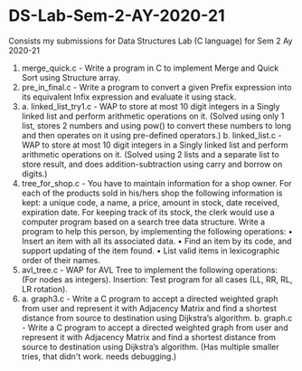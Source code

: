 # DS-Lab-Sem-2-AY-2020-21
Consists my submissions for Data Structures Lab (C language) for Sem 2 Ay 2020-21

1. merge_quick.c - Write a program in C to implement Merge and Quick Sort using Structure array.
2. pre_in_final.c - Write a program to convert a given Prefix expression into its equivalent Infix expression and evaluate it using stack.
3. a. linked_list_try1.c - WAP to store at most 10 digit integers in a Singly linked list and perform arithmetic operations on it. (Solved using only 1 list, stores 2 numbers and using pow() to convert these numbers to long and then operates on it using pre-defined operators.)
b.  linked_list.c - WAP to store at most 10 digit integers in a Singly linked list and perform arithmetic operations on it. (Solved using 2 lists and a separate list to store result, and does addition-subtraction using carry and borrow on digits.)
4. tree_for_shop.c - You have to maintain information for a shop owner. For each of the products sold in his/hers shop the following information is kept: 
a unique code, a name, a price, amount in stock, date received, expiration date. 
For keeping track of its stock, the clerk would use a computer program based on a search tree data structure. Write a program to help this person, by implementing the following operations:
• Insert an item with all its associated data. 
• Find an item by its code, and support updating of the item found. 
• List valid items in lexicographic order of their names.
5. avl_tree.c - WAP for AVL Tree to implement the following operations: (For nodes as integers). Insertion: Test program for all cases (LL, RR, RL, LR rotation).
6. a. graph3.c - Write a C program to accept a directed weighted graph from user and represent it with Adjacency Matrix and find a shortest distance from source to destination using Dijkstra’s algorithm.
b. graph.c - Write a C program to accept a directed weighted graph from user and represent it with Adjacency Matrix and find a shortest distance from source to destination using Dijkstra’s algorithm. (Has multiple smaller tries, that didn't work. needs debugging.)

